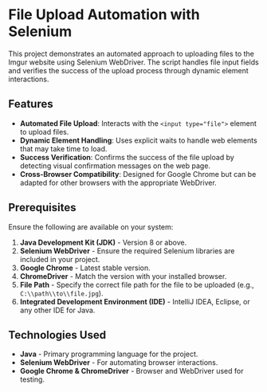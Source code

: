 # File Upload Automation with Selenium  

This project demonstrates an automated approach to uploading files to the Imgur website using Selenium WebDriver. The script handles file input fields and verifies the success of the upload process through dynamic element interactions.  

## Features  

- **Automated File Upload**: Interacts with the `<input type="file">` element to upload files.  
- **Dynamic Element Handling**: Uses explicit waits to handle web elements that may take time to load.  
- **Success Verification**: Confirms the success of the file upload by detecting visual confirmation messages on the web page.  
- **Cross-Browser Compatibility**: Designed for Google Chrome but can be adapted for other browsers with the appropriate WebDriver.  

## Prerequisites  

Ensure the following are available on your system:  
1. **Java Development Kit (JDK)** - Version 8 or above.  
2. **Selenium WebDriver** - Ensure the required Selenium libraries are included in your project.  
3. **Google Chrome** - Latest stable version.  
4. **ChromeDriver** - Match the version with your installed browser.  
5. **File Path** - Specify the correct file path for the file to be uploaded (e.g., `C:\\path\\to\\file.jpg`).  
6. **Integrated Development Environment (IDE)** - IntelliJ IDEA, Eclipse, or any other IDE for Java.  

## Technologies Used  

- **Java** - Primary programming language for the project.  
- **Selenium WebDriver** - For automating browser interactions.  
- **Google Chrome & ChromeDriver** - Browser and WebDriver used for testing.
